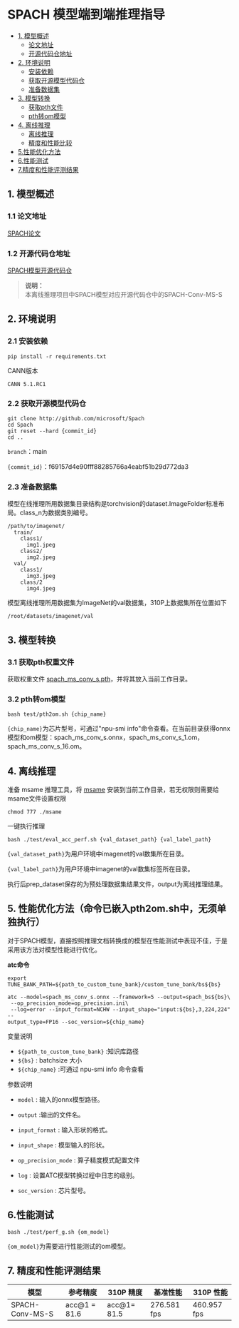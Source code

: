 

# SPACH 模型端到端推理指导

- [1. 模型概述](#1)
    - [论文地址](#11)
    - [开源代码仓地址](#12)
- [2. 环境说明](#2)
    - [安装依赖](#21)
    - [获取开源模型代码仓](#22)
    - [准备数据集](#23)
- [3. 模型转换](#3)
    - [获取pth文件](#31)
    - [pth转om模型](#32)
- [4. 离线推理](#4)
    - [离线推理](#42)
    - [精度和性能比较](#43)
- [5.性能优化方法](#5)
- [6.性能测试](#6)
- [7.精度和性能评测结果](#7)



## <a name="1">1. 模型概述</a>
### <a name="11">1.1 论文地址</a>
[SPACH论文](https://arxiv.org/abs/2108.13002)

### <a name="12">1.2 开源代码仓地址</a>
[SPACH模型开源代码仓](https://github.com/microsoft/SPACH)

> **说明：**   
> 本离线推理项目中SPACH模型对应开源代码仓中的SPACH-Conv-MS-S

## <a name="2">2. 环境说明</a>
### <a name="21">2.1 安装依赖</a>

```
pip install -r requirements.txt
```
CANN版本
```
CANN 5.1.RC1
```

### <a name="22">2.2 获取开源模型代码仓</a>
```
git clone http://github.com/microsoft/Spach
cd Spach
git reset --hard {commit_id}
cd ..
```

`branch`：main

`{commit_id}`：f69157d4e90fff88285766a4eabf51b29d772da3

### <a name="23">2.3 准备数据集</a>

模型在线推理所用数据集目录结构是torchvision的dataset.ImageFolder标准布局。class_n为数据类别编号。

```
/path/to/imagenet/
  train/
    class1/
      img1.jpeg
    class2/
      img2.jpeg
  val/
    class1/
      img3.jpeg
    class/2
      img4.jpeg
```

模型离线推理所用数据集为ImageNet的val数据集，310P上数据集所在位置如下

```
/root/datasets/imagenet/val
```

## <a name="3">3. 模型转换</a>

### <a name="31">3.1 获取pth权重文件</a>
获取权重文件 [spach_ms_conv_s.pth](https://github.com/microsoft/SPACH/releases/download/v1.0/spach_ms_conv_s.pth)，并将其放入当前工作目录。

### <a name="32">3.2 pth转om模型</a>

```
bash test/pth2om.sh {chip_name}
```
`{chip_name}`为芯片型号，可通过"npu-smi info"命令查看。在当前目录获得onnx模型和om模型：spach_ms_conv_s.onnx，spach_ms_conv_s_1.om，spach_ms_conv_s_16.om。  

## <a name="4">4. 离线推理</a>

准备 msame 推理工具，将 [msame](https://gitee.com/ascend/tools/tree/master/msame) 安装到当前工作目录，若无权限则需要给msame文件设置权限

```
chmod 777 ./msame
```

一键执行推理

```
bash ./test/eval_acc_perf.sh {val_dataset_path} {val_label_path}
```
`{val_dataset_path}`为用户环境中imagenet的val数集所在目录。

`{val_label_path}`为用户环境中imagenet的val数集标签所在目录。

执行后prep_dataset保存的为预处理数据集结果文件，output为离线推理结果。  

## <a name="5">5. 性能优化方法（命令已嵌入pth2om.sh中，无须单独执行）</a>

对于SPACH模型，直接按照推理文档转换成的模型在性能测试中表现不佳，于是采用该方法对模型性能进行优化。

**atc命令**

```
export TUNE_BANK_PATH=${path_to_custom_tune_bank}/custom_tune_bank/bs${bs}

atc --model=spach_ms_conv_s.onnx --framework=5 --output=spach_bs${bs}\
 --op_precision_mode=op_precision.ini\
 --log=error --input_format=NCHW --input_shape="input:${bs},3,224,224" --
output_type=FP16 --soc_version=${chip_name}
```

变量说明

- `${path_to_custom_tune_bank}` :知识库路径
- `${bs}` : batchsize 大小
- `${chip_name}` :可通过 npu-smi info 命令查看

参数说明

- `model` : 输入的onnx模型路径。

- `output` :输出的文件名。

- `input_format` : 输入形状的格式。

- `input_shape` : 模型输入的形状。

- `op_precision_mode` : 算⼦精度模式配置文件

- `log` : 设置ATC模型转换过程中日志的级别。

- `soc_version` : 芯片型号。

## <a name="6">6.性能测试</a>

```
bash ./test/perf_g.sh {om_model}
```

`{om_model}`为需要进行性能测试的om模型。

## <a name="7">7. 精度和性能评测结果</a>

| 模型            | 参考精度     | 310P 精度   | 基准性能    | 310P 性能   |
| --------------- | ------------ | ----------- | ----------- | ----------- |
| SPACH-Conv-MS-S | acc@1 = 81.6 | acc@1= 81.5 | 276.581 fps | 460.957 fps |

